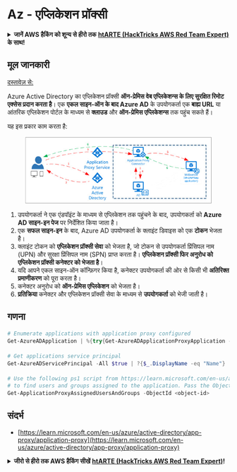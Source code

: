 # Az - एप्लिकेशन प्रॉक्सी

<details>

<summary><strong>जानें AWS हैकिंग को शून्य से हीरो तक</strong> <a href="https://training.hacktricks.xyz/courses/arte"><strong>htARTE (HackTricks AWS Red Team Expert)</strong></a><strong> के साथ!</strong></summary>

HackTricks का समर्थन करने के अन्य तरीके:

* यदि आप अपनी **कंपनी का विज्ञापन HackTricks में देखना चाहते हैं** या **HackTricks को PDF में डाउनलोड करना चाहते हैं** तो [**सब्सक्रिप्शन प्लान्स देखें**](https://github.com/sponsors/carlospolop)!
* [**आधिकारिक PEASS और HackTricks स्वैग**](https://peass.creator-spring.com) प्राप्त करें
* हमारे विशेष [**NFTs**](https://opensea.io/collection/the-peass-family) कलेक्शन, [**The PEASS Family**](https://opensea.io/collection/the-peass-family) खोजें
* **शामिल हों** 💬 [**डिस्कॉर्ड समूह**](https://discord.gg/hRep4RUj7f) या [**टेलीग्राम समूह**](https://t.me/peass) या हमें **ट्विटर** 🐦 [**@hacktricks_live**](https://twitter.com/hacktricks_live)** पर फॉलो** करें।
* **हैकिंग ट्रिक्स साझा करें, HackTricks और HackTricks Cloud** github repos में PRs सबमिट करके।

</details>

## मूल जानकारी

[दस्तावेज़ से: ](https://learn.microsoft.com/en-us/entra/identity/app-proxy/application-proxy)

Azure Active Directory का एप्लिकेशन प्रॉक्सी **ऑन-प्रेमिस वेब एप्लिकेशन्स के लिए सुरक्षित रिमोट एक्सेस प्रदान करता है**। एक **एकल साइन-ऑन के बाद Azure AD** के उपयोगकर्ता एक **बाह्य URL** या आंतरिक एप्लिकेशन पोर्टल के माध्यम से **क्लाउड** और **ऑन-प्रेमिस एप्लिकेशन्स** तक पहुंच सकते हैं।

यह इस प्रकार काम करता है:

<figure><img src="../../../.gitbook/assets/image (86).png" alt=""><figcaption></figcaption></figure>

1. उपयोगकर्ता ने एक एंडपॉइंट के माध्यम से एप्लिकेशन तक पहुंचने के बाद, उपयोगकर्ता को **Azure AD साइन-इन पेज** पर निर्देशित किया जाता है।
2. एक **सफल साइन-इन** के बाद, Azure AD उपयोगकर्ता के क्लाइंट डिवाइस को एक **टोकन** भेजता है।
3. क्लाइंट टोकन को **एप्लिकेशन प्रॉक्सी सेवा** को भेजता है, जो टोकन से उपयोगकर्ता प्रिंसिपल नाम (UPN) और सुरक्षा प्रिंसिपल नाम (SPN) प्राप्त करता है। **एप्लिकेशन प्रॉक्सी फिर अनुरोध को एप्लिकेशन प्रॉक्सी कनेक्टर को भेजता है**।
4. यदि आपने एकल साइन-ऑन कॉन्फ़िगर किया है, कनेक्टर उपयोगकर्ता की ओर से किसी भी **अतिरिक्त प्रमाणीकरण** को पूरा करता है।
5. कनेक्टर अनुरोध को **ऑन-प्रेमिस एप्लिकेशन** को भेजता है।
6. **प्रतिक्रिया** कनेक्टर और एप्लिकेशन प्रॉक्सी सेवा के माध्यम से **उपयोगकर्ता** को भेजी जाती है।

## गणना
```powershell
# Enumerate applications with application proxy configured
Get-AzureADApplication | %{try{Get-AzureADApplicationProxyApplication -ObjectId $_.ObjectID;$_.DisplayName;$_.ObjectID}catch{}}

# Get applications service principal
Get-AzureADServicePrincipal -All $true | ?{$_.DisplayName -eq "Name"}

# Use the following ps1 script from https://learn.microsoft.com/en-us/azure/active-directory/app-proxy/scripts/powershell-display-users-group-of-app
# to find users and groups assigned to the application. Pass the ObjectID of the Service Principal to it
Get-ApplicationProxyAssignedUsersAndGroups -ObjectId <object-id>
```
## संदर्भ

* [https://learn.microsoft.com/en-us/azure/active-directory/app-proxy/application-proxy](https://learn.microsoft.com/en-us/azure/active-directory/app-proxy/application-proxy)

<details>

<summary><strong>जीरो से हीरो तक AWS हैकिंग सीखें</strong> <a href="https://training.hacktricks.xyz/courses/arte"><strong>htARTE (HackTricks AWS Red Team Expert)</strong></a><strong>!</strong></summary>

HackTricks का समर्थन करने के अन्य तरीके:

* यदि आप अपनी **कंपनी का विज्ञापन HackTricks में** देखना चाहते हैं या **HackTricks को PDF में डाउनलोड** करना चाहते हैं तो [**सब्सक्रिप्शन प्लान्स**](https://github.com/sponsors/carlospolop) देखें!
* [**आधिकारिक PEASS और HackTricks स्वैग**](https://peass.creator-spring.com) प्राप्त करें
* हमारे विशेष [**NFTs**](https://opensea.io/collection/the-peass-family) संग्रह **The PEASS Family** की खोज करें
* **शामिल हों** 💬 [**डिस्कॉर्ड समूह**](https://discord.gg/hRep4RUj7f) या [**टेलीग्राम समूह**](https://t.me/peass) या हमें **ट्विटर** 🐦 [**@hacktricks_live**](https://twitter.com/hacktricks_live)** पर फॉलो** करें।
* **हैकिंग ट्रिक्स साझा करें** हैकट्रिक्स और हैकट्रिक्स क्लाउड github रेपो में PR जमा करके।

</details>
